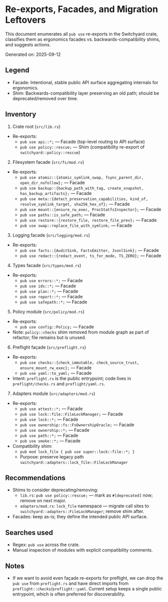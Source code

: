 # Re-exports, Facades, and Migration Leftovers

This document enumerates all `pub use` re-exports in the Switchyard crate, classifies them as ergonomics facades vs. backwards-compatibility shims, and suggests actions.

Generated on: 2025-09-12

## Legend

- Facade: Intentional, stable public API surface aggregating internals for ergonomics.
- Shim: Backwards-compatibility layer preserving an old path; should be deprecated/removed over time.

## Inventory

1) Crate root (`src/lib.rs`)

- Re-exports:
  - `pub use api::*;` — Facade (top-level routing to API surface)
  - `pub use policy::rescue;` — Shim (compatibility re-export of `switchyard::policy::rescue`)

2) Filesystem facade (`src/fs/mod.rs`)

- Re-exports:
  - `pub use atomic::{atomic_symlink_swap, fsync_parent_dir, open_dir_nofollow};` — Facade
  - `pub use backup::{backup_path_with_tag, create_snapshot, has_backup_artifacts};` — Facade
  - `pub use meta::{detect_preservation_capabilities, kind_of, resolve_symlink_target, sha256_hex_of};` — Facade
  - `pub use mount::{ensure_rw_exec, ProcStatfsInspector};` — Facade
  - `pub use paths::is_safe_path;` — Facade
  - `pub use restore::{restore_file, restore_file_prev};` — Facade
  - `pub use swap::replace_file_with_symlink;` — Facade

3) Logging facade (`src/logging/mod.rs`)

- Re-exports:
  - `pub use facts::{AuditSink, FactsEmitter, JsonlSink};` — Facade
  - `pub use redact::{redact_event, ts_for_mode, TS_ZERO};` — Facade

4) Types facade (`src/types/mod.rs`)

- Re-exports:
  - `pub use errors::*;` — Facade
  - `pub use ids::*;` — Facade
  - `pub use plan::*;` — Facade
  - `pub use report::*;` — Facade
  - `pub use safepath::*;` — Facade

5) Policy module (`src/policy/mod.rs`)

- Re-exports:
  - `pub use config::Policy;` — Facade
- Note: `policy::checks` shim removed from module graph as part of refactor; file remains but is unused.

6) Preflight façade (`src/preflight.rs`)

- Re-exports:
  - `pub use checks::{check_immutable, check_source_trust, ensure_mount_rw_exec};` — Facade
  - `pub use yaml::to_yaml;` — Facade
- Intent: `preflight.rs` is the public entrypoint; code lives in `preflight/checks.rs` and `preflight/yaml.rs`.

7) Adapters module (`src/adapters/mod.rs`)

- Re-exports:
  - `pub use attest::*;` — Facade
  - `pub use lock::file::FileLockManager;` — Facade
  - `pub use lock::*;` — Facade
  - `pub use ownership::fs::FsOwnershipOracle;` — Facade
  - `pub use ownership::*;` — Facade
  - `pub use path::*;` — Facade
  - `pub use smoke::*;` — Facade
- Compatibility shim:
  - `pub mod lock_file { pub use super::lock::file::*; }`
  - Purpose: preserve legacy path `switchyard::adapters::lock_file::FileLockManager`

## Recommendations

- Shims to consider deprecating/removing:
  - `lib.rs`: `pub use policy::rescue;` — mark as `#[deprecated]` now; remove on next major.
  - `adapters/mod.rs`: `lock_file` namespace — migrate call sites to `switchyard::adapters::FileLockManager`; remove shim after.
- Facades: keep as-is; they define the intended public API surface.

## Searches used

- Regex: `pub use` across the crate.
- Manual inspection of modules with explicit compatibility comments.

## Notes

- If we want to avoid even façade re-exports for preflight, we can drop the `pub use` from `preflight.rs` and have direct imports from `preflight::checks`/`preflight::yaml`. Current setup keeps a single public entrypoint, which is often preferred for discoverability.
